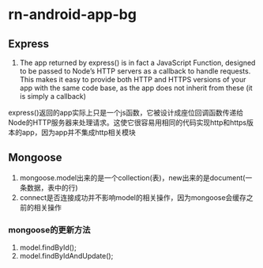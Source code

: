 # rn-android-app-bg

## Express 
1. The app returned by express() is in fact a JavaScript Function, designed to be passed to Node’s HTTP servers as a callback to handle requests. This makes it easy to provide both HTTP and HTTPS versions of your app with the same code base, as the app does not inherit from these (it is simply a callback)  

express()返回的app实际上只是一个js函数，它被设计成座位回调函数传递给Node的HTTP服务器来处理请求。这使它很容易用相同的代码实现http和https版本的app，因为app并不集成http相关模块

## Mongoose
1. mongoose.model出来的是一个collection(表)，new出来的是document(一条数据，表中的行)
2. connect是否连接成功并不影响model的相关操作，因为mongoose会缓存之前的相关操作

### mongoose的更新方法
1. model.findById();
2. model.findByIdAndUpdate();
